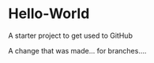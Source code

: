 # Hello-World

A starter project to get used to GitHub


A change that was made... for branches....
